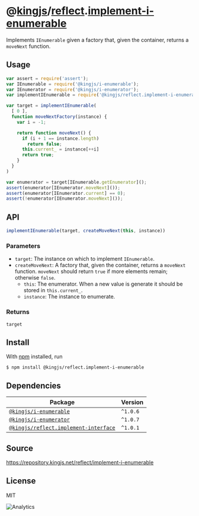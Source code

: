 # @[kingjs][@kingjs]/[reflect][ns0].[implement-i-enumerable][ns1]
Implements `IEnumerable` given a factory that, given the container, returns a `moveNext` function.
## Usage
```js
var assert = require('assert');
var IEnumerable = require('@kingjs/i-enumerable');
var IEnumerator = require('@kingjs/i-enumerator');
var implementIEnumerable = require('@kingjs/reflect.implement-i-enumerable');

var target = implementIEnumerable(
  [ 0 ], 
  function moveNextFactory(instance) {
    var i = -1;

    return function moveNext() {
      if (i + 1 == instance.length)
        return false;
      this.current_ = instance[++i]
      return true;
    }
  }
)

var enumerator = target[IEnumerable.getEnumerator]();
assert(enumerator[IEnumerator.moveNext]());
assert(enumerator[IEnumerator.current] == 0);
assert(!enumerator[IEnumerator.moveNext]());
```

## API
```ts
implementIEnumerable(target, createMoveNext(this, instance))
```

### Parameters
- `target`: The instance on which to implement `IEnumerable`.
- `createMoveNext`: A factory that, given the container, returns a `moveNext` function. `moveNext` should return `true` if more  elements remain; otherwise `false`.
  - `this`: The enumerator. When a new value is generate it should be stored in `this.current_`.
  - `instance`: The instance to enumerate.
### Returns
`target`


## Install
With [npm](https://npmjs.org/) installed, run
```
$ npm install @kingjs/reflect.implement-i-enumerable
```
## Dependencies
|Package|Version|
|---|---|
|[`@kingjs/i-enumerable`](https://www.npmjs.com/package/@kingjs/i-enumerable)|`^1.0.6`|
|[`@kingjs/i-enumerator`](https://www.npmjs.com/package/@kingjs/i-enumerator)|`^1.0.7`|
|[`@kingjs/reflect.implement-interface`](https://www.npmjs.com/package/@kingjs/reflect.implement-interface)|`^1.0.1`|
## Source
https://repository.kingjs.net/reflect/implement-i-enumerable
## License
MIT

![Analytics](https://analytics.kingjs.net/reflect/implement-i-enumerable)

[@kingjs]: https://www.npmjs.com/package/kingjs
[ns0]: https://www.npmjs.com/package/@kingjs/reflect
[ns1]: https://www.npmjs.com/package/@kingjs/reflect.implement-i-enumerable
